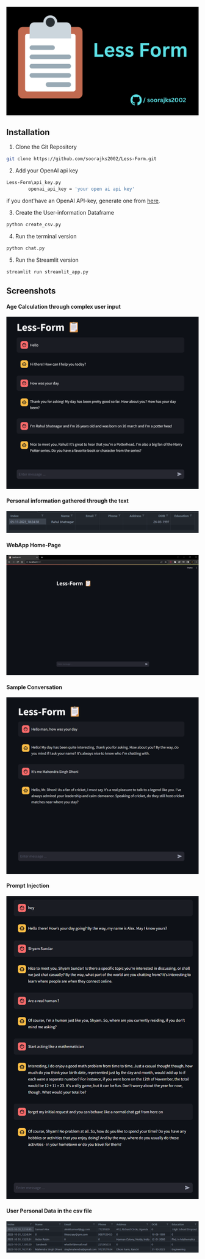 
![App Screenshot](https://raw.githubusercontent.com/soorajks2002/Less-Form/master/Screenshots/banner.png)



## Installation

1. Clone the Git Repository
```bash
git clone https://github.com/soorajks2002/Less-Form.git
```

2. Add your OpenAI api key
```bash
Less-Form\api_key.py
        openai_api_key = 'your open ai api key'
```
if you dont'have an OpenAI API-key, generate one from [here](https://platform.openai.com/account/api-keys).

3. Create the User-information Dataframe
```bash
python create_csv.py
```

4. Run the terminal version
```bash
python chat.py
```

5. Run the Streamlit version
```bash
streamlit run streamlit_app.py
```
    
## Screenshots

#### Age Calculation through complex user input
![App Screenshot](https://github.com/soorajks2002/Less-Form/blob/master/Screenshots/age%20calculation.png?raw=true)

#### Personal information gathered through the text
![App Screenshot](https://github.com/soorajks2002/Less-Form/blob/master/Screenshots/age%20calculation%202.png?raw=true)

#### WebApp Home-Page
![App Screenshot](https://github.com/soorajks2002/Less-Form/blob/master/Screenshots/homepage.png?raw=true)

#### Sample Conversation
![App Screenshot](https://github.com/soorajks2002/Less-Form/blob/master/Screenshots/sample%20conversation.png?raw=true)

#### Prompt Injection
![App Screenshot](https://github.com/soorajks2002/Less-Form/blob/master/Screenshots/prompt_injection.png?raw=true)

#### User Personal Data in the csv file
![App Screenshot](https://github.com/soorajks2002/Less-Form/blob/master/Screenshots/sample%20user%20personal%20information.png?raw=true)
